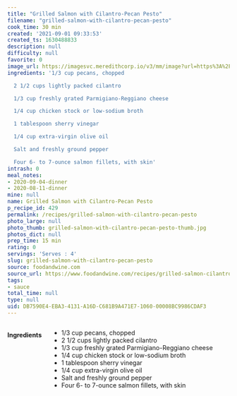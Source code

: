 ```yaml
---
title: "Grilled Salmon with Cilantro-Pecan Pesto"
filename: "grilled-salmon-with-cilantro-pecan-pesto"
cook_time: 30 min
created: '2021-09-01 09:33:53'
created_ts: 1630488833
description: null
difficulty: null
favorite: 0
image_url: https://imagesvc.meredithcorp.io/v3/mm/image?url=https%3A%2F%2Fcdn-image.foodandwine.com%2Fsites%2Fdefault%2Ffiles%2Fstyles%2Fmedium_2x%2Fpublic%2F200910-xl-grilled-salmon-with-cilantro-pecan-pesto.jpg%3Fitok%3D7GN8JWmp&w=700&c=sc&poi=face&q=85
ingredients: '1/3 cup pecans, chopped

  2 1/2 cups lightly packed cilantro

  1/3 cup freshly grated Parmigiano-Reggiano cheese

  1/4 cup chicken stock or low-sodium broth

  1 tablespoon sherry vinegar

  1/4 cup extra-virgin olive oil

  Salt and freshly ground pepper

  Four 6- to 7-ounce salmon fillets, with skin'
intrash: 0
meal_notes:
- 2020-09-04-dinner
- 2020-08-11-dinner
mine: null
name: Grilled Salmon with Cilantro-Pecan Pesto
p_recipe_id: 429
permalink: /recipes/grilled-salmon-with-cilantro-pecan-pesto
photo_large: null
photo_thumb: grilled-salmon-with-cilantro-pecan-pesto-thumb.jpg
photos_dict: null
prep_time: 15 min
rating: 0
servings: 'Serves : 4'
slug: grilled-salmon-with-cilantro-pecan-pesto
source: foodandwine.com
source_url: https://www.foodandwine.com/recipes/grilled-salmon-cilantro-pecan-pesto
tags:
- sauce
total_time: null
type: null
uid: DB7590E4-EBA3-4131-A16D-C681B9A471E7-1060-00008BC9986CDAF3
---
```

<div class="columns large-7 small-12" id="writeup">	</div><!-- #writeup -->
</div><!-- #row-one -->
<div class="row" id="row-two">	<div class="columns large-4 small-12" id="ingredients"><h4>Ingredients</h4><div class="box box-ingredients content"><ul>
<li>1/3 cup pecans, chopped</li>
<li>2 1/2 cups lightly packed cilantro</li>
<li>1/3 cup freshly grated Parmigiano-Reggiano cheese</li>
<li>1/4 cup chicken stock or low-sodium broth</li>
<li>1 tablespoon sherry vinegar</li>
<li>1/4 cup extra-virgin olive oil</li>
<li>Salt and freshly ground pepper</li>
<li>Four 6- to 7-ounce salmon fillets, with skin</li>
</ul>
</div>	</div>	<div class="columns large-6 small-12" id="directions">	</div>